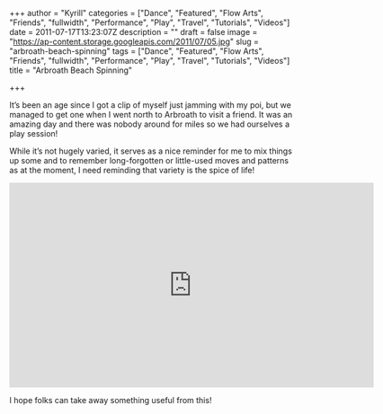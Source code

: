 +++
author = "Kyrill"
categories = ["Dance", "Featured", "Flow Arts", "Friends", "fullwidth", "Performance", "Play", "Travel", "Tutorials", "Videos"]
date = 2011-07-17T13:23:07Z
description = ""
draft = false
image = "https://ap-content.storage.googleapis.com/2011/07/05.jpg"
slug = "arbroath-beach-spinning"
tags = ["Dance", "Featured", "Flow Arts", "Friends", "fullwidth", "Performance", "Play", "Travel", "Tutorials", "Videos"]
title = "Arbroath Beach Spinning"

+++


It’s been an age since I got a clip of myself just jamming with my poi, but we managed to get one when I went north to Arbroath to visit a friend. It was an amazing day and there was nobody around for miles so we had ourselves a play session!

While it’s not hugely varied, it serves as a nice reminder for me to mix things up some and to remember long-forgotten or little-used moves and patterns as at the moment, I need reminding that variety is the spice of life!

<iframe allowfullscreen="" frameborder="0" height="365" src="https://www.youtube.com/embed/A3bv3LsgUDM?feature=oembed" width="648"></iframe>

I hope folks can take away something useful from this!


